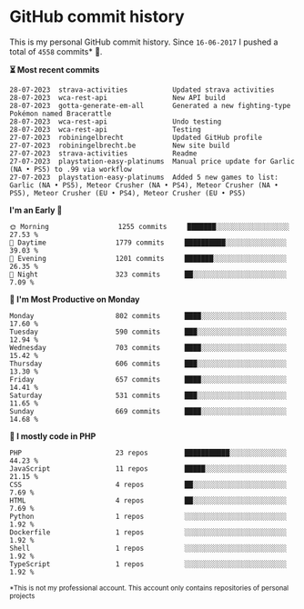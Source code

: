# GitHub commit history
This is my personal GitHub commit history. Since <!--START_SECTION:first-commit-date-->`16-06-2017`<!--END_SECTION:first-commit-date--> I pushed a total of <!--START_SECTION:total-commit-count-->`4558`<!--END_SECTION:total-commit-count--> commits* 🎉.

<!--START_SECTION:most-recent-commits-->
**⏳ Most recent commits**
                                        
```text
28-07-2023  strava-activities           Updated strava activities
28-07-2023  wca-rest-api                New API build
28-07-2023  gotta-generate-em-all       Generated a new fighting-type Pokémon named Bracerattle
28-07-2023  wca-rest-api                Undo testing
28-07-2023  wca-rest-api                Testing
27-07-2023  robiningelbrecht            Updated GitHub profile
27-07-2023  robiningelbrecht.be         New site build
27-07-2023  strava-activities           Readme
27-07-2023  playstation-easy-platinums  Manual price update for Garlic (NA • PS5) to .99 via workflow
27-07-2023  playstation-easy-platinums  Added 5 new games to list: Garlic (NA • PS5), Meteor Crusher (NA • PS4), Meteor Crusher (NA • PS5), Meteor Crusher (EU • PS4), Meteor Crusher (EU • PS5)
```
<!--END_SECTION:most-recent-commits-->  

<!--START_SECTION:commits-per-day-time-->
**I&#039;m an Early 🐤**

```text
🌞 Morning                 1255 commits     ███████░░░░░░░░░░░░░░░░░░   27.53 %
🌆 Daytime                 1779 commits     ██████████░░░░░░░░░░░░░░░   39.03 %
🌃 Evening                 1201 commits     ███████░░░░░░░░░░░░░░░░░░   26.35 %
🌙 Night                   323 commits      ██░░░░░░░░░░░░░░░░░░░░░░░   7.09 %
```
<!--END_SECTION:commits-per-day-time-->  

<!--START_SECTION:commits-per-weekday-->
**📅 I&#039;m Most Productive on Monday**

```text
Monday                    802 commits      ████░░░░░░░░░░░░░░░░░░░░░   17.60 %
Tuesday                   590 commits      ███░░░░░░░░░░░░░░░░░░░░░░   12.94 %
Wednesday                 703 commits      ████░░░░░░░░░░░░░░░░░░░░░   15.42 %
Thursday                  606 commits      ███░░░░░░░░░░░░░░░░░░░░░░   13.30 %
Friday                    657 commits      ████░░░░░░░░░░░░░░░░░░░░░   14.41 %
Saturday                  531 commits      ███░░░░░░░░░░░░░░░░░░░░░░   11.65 %
Sunday                    669 commits      ████░░░░░░░░░░░░░░░░░░░░░   14.68 %
```
<!--END_SECTION:commits-per-weekday-->  

<!--START_SECTION:repos-per-language-->
**💬 I mostly code in PHP**

```text
PHP                       23 repos         ███████████░░░░░░░░░░░░░░   44.23 %
JavaScript                11 repos         █████░░░░░░░░░░░░░░░░░░░░   21.15 %
CSS                       4 repos          ██░░░░░░░░░░░░░░░░░░░░░░░   7.69 %
HTML                      4 repos          ██░░░░░░░░░░░░░░░░░░░░░░░   7.69 %
Python                    1 repos          ░░░░░░░░░░░░░░░░░░░░░░░░░   1.92 %
Dockerfile                1 repos          ░░░░░░░░░░░░░░░░░░░░░░░░░   1.92 %
Shell                     1 repos          ░░░░░░░░░░░░░░░░░░░░░░░░░   1.92 %
TypeScript                1 repos          ░░░░░░░░░░░░░░░░░░░░░░░░░   1.92 %
```
<!--END_SECTION:repos-per-language-->  

<sub>*This is not my professional account. This account only contains repositories of personal projects</sub>
